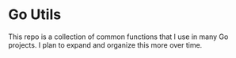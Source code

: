 # Go Utils

This repo is a collection of common functions that I use in many Go projects. I plan to expand and organize this more over time.
